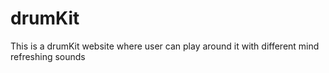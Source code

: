 # drumKit
This is a drumKit website where user can play around it with different mind refreshing sounds
